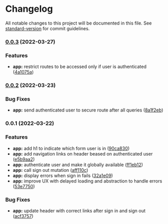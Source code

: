 # Changelog

All notable changes to this project will be documented in this file. See [standard-version](https://github.com/conventional-changelog/standard-version) for commit guidelines.

### [0.0.3](https://github.com/samuelsilvadev/auth-with-graphql/compare/app@v0.0.2...app@v0.0.3) (2022-03-27)


### Features

* **app:** restrict routes to be accessed only if user is authenticated ([4a1075a](https://github.com/samuelsilvadev/auth-with-graphql/commit/4a1075a4c22011f6246deeae131a61266c20df3b))

### [0.0.2](https://github.com/samuelsilvadev/auth-with-graphql/compare/app@v0.0.1...app@v0.0.2) (2022-03-23)


### Bug Fixes

* **app:** send authenticated user to secure route after all queries ([8a1f2eb](https://github.com/samuelsilvadev/auth-with-graphql/commit/8a1f2ebe8266a7278c92648779bf7a0ca6a5de0f))

### 0.0.1 (2022-03-22)


### Features

* **app:** add h1 to indicate which form user is in ([90ca830](https://github.com/samuelsilvadev/auth-with-graphql/commit/90ca8308598ac3402ca4e09c8e024fa730fb709d))
* **app:** add navigation links on header beased on authenticated user ([e5b9aa2](https://github.com/samuelsilvadev/auth-with-graphql/commit/e5b9aa2ecac5809a53d4d16449e015890095931d))
* **app:** authenticate user and make it globally available ([ff1eb12](https://github.com/samuelsilvadev/auth-with-graphql/commit/ff1eb129af7bf9006936bb2339c3d4c2c0ad2030))
* **app:** call sign out mutation ([aff110c](https://github.com/samuelsilvadev/auth-with-graphql/commit/aff110c0c85e32e7cc7308bfcdecca20ba49df17))
* **app:** display errors when sign in fails ([32a1e09](https://github.com/samuelsilvadev/auth-with-graphql/commit/32a1e0902abc614fd24b2a9262a9edddef566731))
* **app:** improve UX with delayed loading and abstraction to handle errors ([53e7750](https://github.com/samuelsilvadev/auth-with-graphql/commit/53e77506b063f42e56f3c2aeab8fc2f0ac8ebe9b))


### Bug Fixes

* **app:** update header with correct links after sign in and sign out ([acf3757](https://github.com/samuelsilvadev/auth-with-graphql/commit/acf375755922ff9f3c53d653e354fdd4b40ff1c4))
